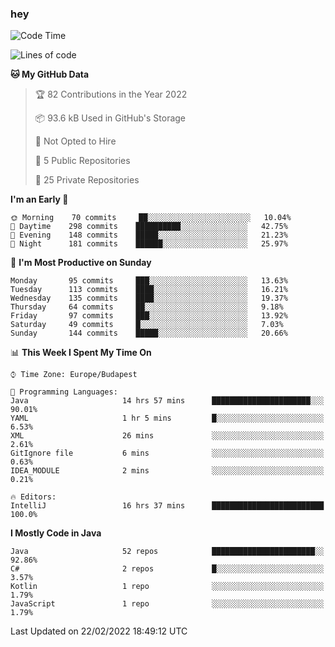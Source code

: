 ### hey

<!--START_SECTION:waka-->
![Code Time](http://img.shields.io/badge/Code%20Time-577%20hrs%203%20mins-blue)

![Lines of code](https://img.shields.io/badge/From%20Hello%20World%20I%27ve%20Written-445%20Thousand%20lines%20of%20code-blue)

**🐱 My GitHub Data** 

> 🏆 82 Contributions in the Year 2022
 > 
> 📦 93.6 kB Used in GitHub's Storage 
 > 
> 🚫 Not Opted to Hire
 > 
> 📜 5 Public Repositories 
 > 
> 🔑 25 Private Repositories  
 > 
**I'm an Early 🐤** 

```text
🌞 Morning    70 commits     ██░░░░░░░░░░░░░░░░░░░░░░░   10.04% 
🌆 Daytime    298 commits    ██████████░░░░░░░░░░░░░░░   42.75% 
🌃 Evening    148 commits    █████░░░░░░░░░░░░░░░░░░░░   21.23% 
🌙 Night      181 commits    ██████░░░░░░░░░░░░░░░░░░░   25.97%

```
📅 **I'm Most Productive on Sunday** 

```text
Monday       95 commits     ███░░░░░░░░░░░░░░░░░░░░░░   13.63% 
Tuesday      113 commits    ████░░░░░░░░░░░░░░░░░░░░░   16.21% 
Wednesday    135 commits    ████░░░░░░░░░░░░░░░░░░░░░   19.37% 
Thursday     64 commits     ██░░░░░░░░░░░░░░░░░░░░░░░   9.18% 
Friday       97 commits     ███░░░░░░░░░░░░░░░░░░░░░░   13.92% 
Saturday     49 commits     █░░░░░░░░░░░░░░░░░░░░░░░░   7.03% 
Sunday       144 commits    █████░░░░░░░░░░░░░░░░░░░░   20.66%

```


📊 **This Week I Spent My Time On** 

```text
⌚︎ Time Zone: Europe/Budapest

💬 Programming Languages: 
Java                     14 hrs 57 mins      ██████████████████████░░░   90.01% 
YAML                     1 hr 5 mins         █░░░░░░░░░░░░░░░░░░░░░░░░   6.53% 
XML                      26 mins             ░░░░░░░░░░░░░░░░░░░░░░░░░   2.61% 
GitIgnore file           6 mins              ░░░░░░░░░░░░░░░░░░░░░░░░░   0.63% 
IDEA_MODULE              2 mins              ░░░░░░░░░░░░░░░░░░░░░░░░░   0.21%

🔥 Editors: 
IntelliJ                 16 hrs 37 mins      █████████████████████████   100.0%

```

**I Mostly Code in Java** 

```text
Java                     52 repos            ███████████████████████░░   92.86% 
C#                       2 repos             █░░░░░░░░░░░░░░░░░░░░░░░░   3.57% 
Kotlin                   1 repo              ░░░░░░░░░░░░░░░░░░░░░░░░░   1.79% 
JavaScript               1 repo              ░░░░░░░░░░░░░░░░░░░░░░░░░   1.79%

```



 Last Updated on 22/02/2022 18:49:12 UTC
<!--END_SECTION:waka-->
